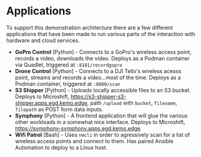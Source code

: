 # Applications

To support this demonstration architecture there are a few different applications that have been made to run various parts of the interaction with hardware and cloud services.

- **GoPro Control** [Python] - Connects to a GoPro's wireless access point, records a video, downloads the video.  Deploys as a Podman container via Quadlet, triggered at `:8181/recordgopro`
- **Drone Control** [Python] - Connects to a DJI Tello's wireless acesss point, streams and records a video...most of the time.  Deploys as a Podman container, triggered at `:8080/scan`
- **S3 Shipper** [Python] - Uploads locally accessible files to an S3 bucket.  Deploys to Microshift, https://s3-shipper-s3-shipper.apps.egd.kemo.edge, path `/upload` with `bucket`, `filename`, `filepath` as POST form data inputs.
- **Symphony** [Python] - A frontend application that will glue the various other workloads in a somewhat nice interface.  Deploys to Microshift, https://symphony-symphony.apps.egd.kemo.edge
- **Wifi Patrol** [Bash] - Uses `nmcli` in order to agressively scan for a list of wireless access points and connect to them.  Has paired Ansible Automation to deploy to a Linux host.

